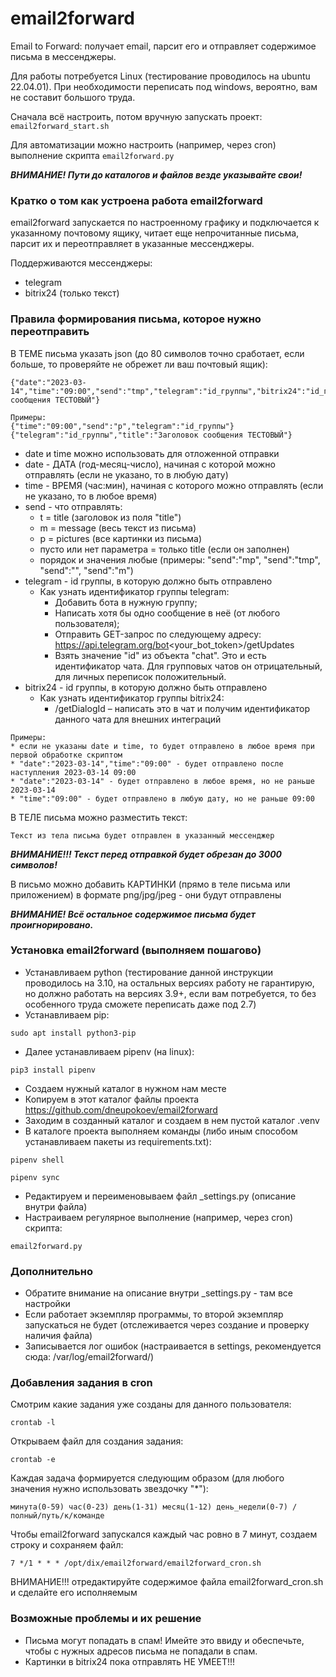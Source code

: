 # email2forward

Email to Forward: получает email, парсит его и отправляет содержимое письма в мессенджеры.

Для работы потребуется Linux (тестирование проводилось на ubuntu 22.04.01). При необходимости переписать под windows, вероятно, вам не составит большого труда.

Сначала всё настроить, потом вручную запускать проект: ```email2forward_start.sh```

Для автоматизации можно настроить (например, через cron) выполнение скрипта ```email2forward.py```

***ВНИМАНИЕ! Пути до каталогов и файлов везде указывайте свои!***



### Кратко о том как устроена работа email2forward

email2forward запускается по настроенному графику и подключается к указанному почтовому ящику, читает еще непрочитанные письма, парсит их и переотправляет в указанные мессенджеры.

Поддерживаются мессенджеры:
- telegram
- bitrix24 (только текст)


### Правила формирования письма, которое нужно переотправить

В ТЕМЕ письма указать json (до 80 символов точно сработает, если больше, то проверяйте не обрежет ли ваш почтовый ящик):

```
{"date":"2023-03-14","time":"09:00","send":"tmp","telegram":"id_группы","bitrix24":"id_группы","title":"Заголовок сообщения ТЕСТОВЫЙ"}

Примеры:
{"time":"09:00","send":"p","telegram":"id_группы"}
{"telegram":"id_группы","title":"Заголовок сообщения ТЕСТОВЫЙ"}
```

- date и time можно использовать для отложенной отправки
- date - ДАТА (год-месяц-число), начиная с которой можно отправлять (если не указано, то в любую дату)
- time - ВРЕМЯ (час:мин), начиная с которого можно отправлять (если не указано, то в любое время)
- send - что отправлять:
  - t = title (заголовок из поля "title")
  - m = message (весь текст из письма)
  - p = pictures (все картинки из письма)
  - пусто или нет параметра = только title (если он заполнен)
  - порядок и значения любые (примеры: "send":"mp", "send":"tmp", "send":"", "send":"m")
- telegram - id группы, в которую должно быть отправлено
  - Как узнать идентификатор группы telegram:
    - Добавить бота в нужную группу;
    - Написать хотя бы одно сообщение в неё (от любого пользователя);
    - Отправить GET-запрос по следующему адресу: https://api.telegram.org/bot<your_bot_token>/getUpdates
    - Взять значение "id" из объекта "chat". Это и есть идентификатор чата. Для групповых чатов он отрицательный, для личных переписок положительный. 
- bitrix24 - id группы, в которую должно быть отправлено
  - Как узнать идентификатор группы bitrix24:
    - /getDialogId – написать это в чат и получим идентификатор данного чата для внешних интеграций

```
Примеры:
* если не указаны date и time, то будет отправлено в любое время при первой обработке скриптом
* "date":"2023-03-14","time":"09:00" - будет отправлено после наступления 2023-03-14 09:00
* "date":"2023-03-14" - будет отправлено в любое время, но не раньше 2023-03-14
* "time":"09:00" - будет отправлено в любую дату, но не раньше 09:00
```

В ТЕЛЕ письма можно разместить текст:

```
Текст из тела письма будет отправлен в указанный мессенджер 
```

***ВНИМАНИЕ!!! Текст перед отправкой будет обрезан до 3000 символов!***

В письмо можно добавить КАРТИНКИ (прямо в теле письма или приложением) в формате png/jpg/jpeg - они будут отправлены

***ВНИМАНИЕ! Всё остальное содержимое письма будет проигнорировано.***

### Установка email2forward (выполняем пошагово)

- Устанавливаем python (тестирование данной инструкции проводилось на 3.10, на остальных версиях работу не гарантирую, но должно работать на версиях 3.9+, если
  вам потребуется, то без особенного труда сможете переписать даже под 2.7)
- Устанавливаем pip:

```sudo apt install python3-pip```

- Далее устанавливаем pipenv (на linux):

```pip3 install pipenv```

- Создаем нужный каталог в нужном нам месте
- Копируем в этот каталог файлы проекта https://github.com/dneupokoev/email2forward
- Заходим в созданный каталог и создаем в нем пустой каталог .venv
- В каталоге проекта выполняем команды (либо иным способом устанавливаем пакеты из requirements.txt):

```pipenv shell```

```pipenv sync```

- Редактируем и переименовываем файл _settings.py (описание внутри файла)
- Настраиваем регулярное выполнение (например, через cron) скрипта:

```email2forward.py```



### Дополнительно

- Обратите внимание на описание внутри _settings.py - там все настройки
- Если работает экземпляр программы, то второй экземпляр запускаться не будет (отслеживается через создание и проверку наличия файла)
- Записывается лог ошибок (настраивается в settings, рекомендуется сюда: /var/log/email2forward/)



### Добавления задания в cron

Смотрим какие задания уже созданы для данного пользователя:

```crontab -l```

Открываем файл для создания задания:

```crontab -e```

Каждая задача формируется следующим образом (для любого значения нужно использовать звездочку "*"):

```минута(0-59) час(0-23) день(1-31) месяц(1-12) день_недели(0-7) /полный/путь/к/команде```

Чтобы email2forward запускался каждый час ровно в 7 минут, создаем строку и сохраняем файл:

```7 */1 * * * /opt/dix/email2forward/email2forward_cron.sh```

ВНИМАНИЕ!!! отредактируйте содержимое файла email2forward_cron.sh и сделайте его исполняемым



### Возможные проблемы и их решение

- Письма могут попадать в спам! Имейте это ввиду и обеспечьте, чтобы с нужных адресов письма не попадали в спам.
- Картинки в bitrix24 пока отправлять НЕ УМЕЕТ!!!
